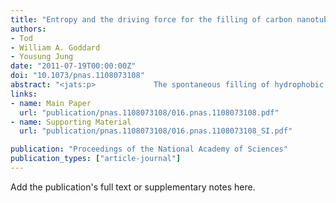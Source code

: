```yaml
---
title: "Entropy and the driving force for the filling of carbon nanotubes with water"
authors:
- Tod
- William A. Goddard
- Yousung Jung
date: "2011-07-19T00:00:00Z"
doi: "10.1073/pnas.1108073108"
abstract: "<jats:p>             The spontaneous filling of hydrophobic carbon nanotubes (CNTs) by water observed both experimentally and from simulations is counterintuitive because confinement is generally expected to decrease both entropy and bonding, and remains largely unexplained. Here we report the entropy, enthalpy, and free energy extracted from molecular dynamics simulations of water confined in CNTs from 0.8 to 2.7-nm diameters. We find for all sizes that water inside the CNTs is more stable than in the bulk, but the nature of the favorable confinement of water changes dramatically with CNT diameter. Thus we find (             <jats:italic>i</jats:italic>             ) an entropy (both rotational and translational) stabilized, vapor-like phase of water for small CNTs (0.8–1.0 nm), (             <jats:italic>ii</jats:italic>             ) an enthalpy stabilized, ice-like phase for medium-sized CNTs (1.1–1.2 nm), and (             <jats:italic>iii</jats:italic>             ) a bulk-like liquid phase for tubes larger than 1.4 nm, stabilized by the increased translational entropy as the waters sample a larger configurational space. Simulations with structureless coarse-grained water models further reveal that the observed free energies and sequence of transitions arise from the tetrahedral structure of liquid water. These results offer a broad theoretical basis for understanding water transport through CNTs and other nanostructures important in nanofluidics, nanofiltrations, and desalination.           </jats:p>"
links:
- name: Main Paper
  url: "publication/pnas.1108073108/016.pnas.1108073108.pdf" 
- name: Supporting Material
  url: "publication/pnas.1108073108/016.pnas.1108073108_SI.pdf" 

publication: "Proceedings of the National Academy of Sciences"
publication_types: ["article-journal"]
---
```


Add the publication's full text or supplementary notes here.

